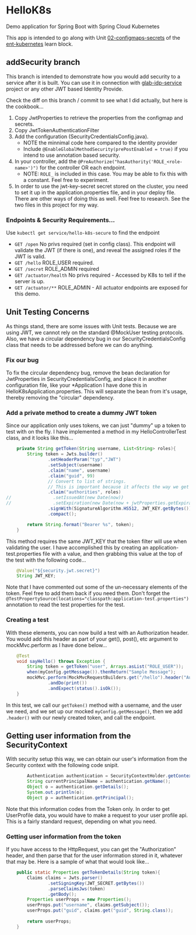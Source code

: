 # HelloK8s

Demo application for Spring Boot with Spring Cloud Kubernetes

This app is intended to go along with Unit [02-configmaps-secrets](https://github.com/gSchool/ent-kubernetes/tree/master/02-configmaps-secrets) of the [ent-kubernetes](https://github.com/gSchool/ent-kubernetes) learn block.

## addSecurity branch
This branch is intended to demonstrate how you would add security to a service after it is built.  You can use it in connection with [glab-idp-service](https://gitlab.com/galv-vmw-apr-2021/capstone/glab-idp-service) project or any other JWT based Identity Provide.

Check the diff on this branch / commit to see what I did actually, but here is the cookbook...

1. Copy JwtProperties to retrieve the properties from the configmap and secrets.
1. Copy JwtTokenAuthenticationFilter 
1. Add the configuration (SecurityCredentialsConfig.java).  
    - NOTE the minnimal code here compared to the identity provider
    - Include `@EnableGlobalMethodSecurity(prePostEnabled = true)` if you intend to use annotation based security.
1. In your controller, add the `@PreAuthorize("hasAuthority('ROLE_<role-name>')")` for the controller OR each endpoint.
    - NOTE: `ROLE_` is included in this case.  You may be able to fix this with a constant.  Feel free to experiment.
1. In order to use the jwt-key-secret secret stored on the cluster, you need to set it up in the application.properties file, and in your deploy file.  There are other ways of doing this as well.  Feel free to research. See the two files in this project for my way.

### Endpoints & Security Requirements...

Use `kubectl get service/hello-k8s-secure` to find the endpoint
- `GET /open` No privs required (set in config class).  This endpoint will validate the JWT (if there is one), and reveal the assigned roles if the JWT is valid.
- `GET /hello` ROLE_USER required.
- `GET /secret` ROLE_ADMIN required
- `GET /actuator/health` No privs required - Accessed by K8s to tell if the server is up.
- `GET /actuator/**` ROLE_ADMIN - All actuator endpoints are exposed for this demo.


## Unit Testing Concerns

As things stand, there are some issues with Unit tests.  Because we are using JWT, we cannot rely on the standard @MockUser testing 
protocols.  Also, we have a circular dependency bug in our SecurityCredentialsConfig class that needs to be addressed 
before we can do anything. 

### Fix our bug
To fix the circular dependency bug, remove the bean declaration for JwtProperties in SecurityCredentialsConfig, and place it in another configuration 
file, like your *Application I have done this in HelloK8sApplication.properties.  This will separate the bean from it's usage, thereby removing the 
"circular" dependency.

### Add a private method to create a dummy JWT token
Since our application only uses tokens, we can just "dummy" up a token to test with on the fly.  I have implemented a method in my
HelloControllerTest class, and it looks like this...

```java 
    private String getToken(String username, List<String> roles){
        String token = Jwts.builder()
                .setHeaderParam("typ","JWT")
                .setSubject(username)
                .claim("name", username)
                .claim("guid", 99)
                // Convert to list of strings.
                // This is important because it affects the way we get them back in the Gateway.
                .claim("authorities", roles)
//                .setIssuedAt(new Date(now))
//                .setExpiration(new Date(now + jwtProperties.getExpiration() * 1000L))  // in milliseconds
                .signWith(SignatureAlgorithm.HS512, JWT_KEY.getBytes())
                .compact();

        return String.format("Bearer %s", token);
    }
```

This method requires the same JWT_KEY that the token filter will use when validating the user.  I have
accomplished this by creating an application-test.properties file with a value, and then grabbing this 
value at the top of the test with the following code...
```java
    @Value("${security.jwt.secret}")
    String JWT_KEY;
```
Note that I have commented out some of the un-necessary elements of the token.  Feel free to add them 
back if you need them.  Don't forget the `@TestPropertySource(locations="classpath:application-test.properties")`
annotation to read the test properties for the test.

### Creating a test
With these elements, you can now build a test with an Authorization header.  You would add this header
as part of your get(), post(), etc argument to mockMvc.perform as I have done below...

```java
    @Test
    void sayHello() throws Exception {
        String token = getToken("user", Arrays.asList("ROLE_USER"));
        when(myConfig.getMessage()).thenReturn("Sample Message");
        mockMvc.perform(MockMvcRequestBuilders.get("/hello").header("Authorization", token))
                .andDo(print())
                .andExpect(status().isOk());
    }
```
In this test, we call our `getToken()` method with a username, and the user we need, and we set up our
mocked `myConfig.getMessage()`, then we add `.header()` with our newly created token, and call the endpoint.

## Getting user information from the SecurityContext
With security setup this way, we can obtain our user's information from the Security context with the
following code snipit.

```java
        Authentication authentication = SecurityContextHolder.getContext().getAuthentication();
        String currentPrincipalName = authentication.getName();
        Object o = authentication.getDetails();
        System.out.println(o);
        Object p = authentication.getPrincipal();
```

Note that this information codes from the Token only.  In order to get UserProfile data, you would
have to make a request to your user profile api.  This is a fairly standard request, depending on
what you need.

### Getting user information from the token
If you have access to the HttpRequest, you can get the "Authorization" header, and then parse that 
for the user information stored in it, whatever that may be.  Here is a sample of what that would 
look like...

```java
    public static Properties getTokenDetails(String token){
        Claims claims = Jwts.parser()
                .setSigningKey(JWT_SECRET.getBytes())
                .parseClaimsJws(token)
                .getBody();
        Properties userProps = new Properties();
        userProps.put("username", claims.getSubject());
        userProps.put("guid", claims.get("guid", String.class));
        
        return userProps;
    }
```